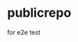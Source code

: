 # publicrepo
for e2e test





















































































































































































































































































































































































































































































































































































































































































































































































































































































































































































































































































































































































































































































































































































































































































































































































































































































































































